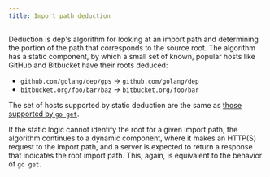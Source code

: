 ```yaml
---
title: Import path deduction
---
```


Deduction is dep's algorithm for looking at an import path and determining the portion of the path that corresponds to the source root. The algorithm has a static component, by which a small set of known, popular hosts like GitHub and Bitbucket have their roots deduced:

- `github.com/golang/dep/gps` -> `github.com/golang/dep`
- `bitbucket.org/foo/bar/baz` -> `bitbucket.org/foo/bar`

The set of hosts supported by static deduction are the same as [those supported by `go get`]().

If the static logic cannot identify the root for a given import path, the algorithm continues to a dynamic component, where it makes an HTTP(S) request to the import path, and a server is expected to return a response that indicates the root import path. This, again, is equivalent to the behavior of `go get`.